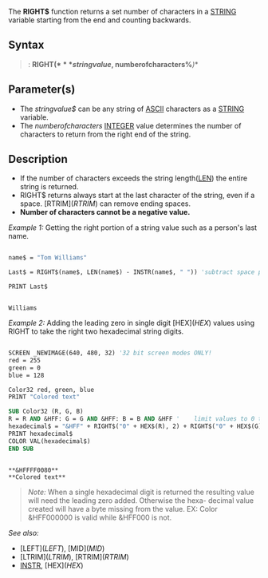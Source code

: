 The **RIGHT$** function returns a set number of characters in a [STRING](STRING) variable starting from the end and counting backwards.



## Syntax

> : **RIGHT$(***stringvalue$, numberofcharacters%***)**


## Parameter(s)

* The *stringvalue$* can be any string of [ASCII](ASCII) characters as a [STRING](STRING) variable.
* The *numberofcharacters* [INTEGER](INTEGER) value determines the number of characters to return from the right end of the string.


## Description

* If the number of characters exceeds the string length([LEN](LEN)) the entire string is returned.
* RIGHT$ returns always start at the last character of the string, even if a space. [RTRIM$](RTRIM$) can remove ending spaces.
* **Number of characters cannot be a negative value.**


*Example 1:* Getting the right portion of a string value such as a person's last name. 

```vb

name$ = "Tom Williams"

Last$ = RIGHT$(name$, LEN(name$) - INSTR(name$, " ")) 'subtract space position from string length

PRINT Last$ 

```

```text

Williams 
```



*Example 2:* Adding the leading zero in single digit [HEX$](HEX$) values using RIGHT to take the right two hexadecimal string digits.

```vb

SCREEN _NEWIMAGE(640, 480, 32) '32 bit screen modes ONLY!
red = 255
green = 0
blue = 128

Color32 red, green, blue
PRINT "Colored text"

SUB Color32 (R, G, B)
R = R AND &HFF: G = G AND &HFF: B = B AND &HFF '    limit values to 0 to 255
hexadecimal$ = "&HFF" + RIGHT$("0" + HEX$(R), 2) + RIGHT$("0" + HEX$(G), 2) + RIGHT$("0" + HEX$(B), 2)
PRINT hexadecimal$
COLOR VAL(hexadecimal$)
END SUB 

```

```text

**&HFFFF0080**
**Colored text**
```

>  *Note:* When a single hexadecimal digit is returned the resulting value will need the leading zero added. Otherwise the hexa- decimal value created will have a byte missing from the value. EX: Color &HFF000000 is valid while &HFF000 is not.


*See also:* 
* [LEFT$](LEFT$), [MID$](MID$) 
* [LTRIM$](LTRIM$), [RTRIM$](RTRIM$) 
* [INSTR](INSTR), [HEX$](HEX$)




